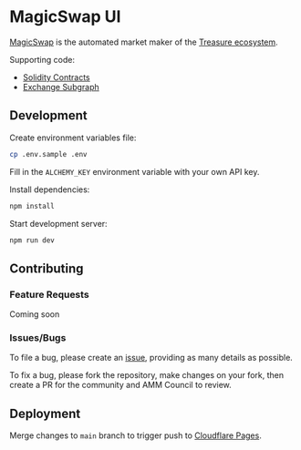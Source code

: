 # MagicSwap UI

[MagicSwap](https://magicswap.lol) is the automated market maker of the [Treasure ecosystem](https://treasure.lol).

Supporting code:
- [Solidity Contracts](https://github.com/TreasureProject/magicswap-contracts)
- [Exchange Subgraph](https://github.com/TreasureProject/treasure-subgraphs/tree/master/subgraphs/magicswap-exchange)

## Development

Create environment variables file:

```sh
cp .env.sample .env
```

Fill in the `ALCHEMY_KEY` environment variable with your own API key.

Install dependencies:

```sh
npm install
```

Start development server:

```sh
npm run dev
```

## Contributing

### Feature Requests

Coming soon

### Issues/Bugs

To file a bug, please create an [issue](https://github.com/TreasureProject/magicswap/issues), providing as many details as possible.

To fix a bug, please fork the repository, make changes on your fork, then create a PR for the community and AMM Council to review.

## Deployment

Merge changes to `main` branch to trigger push to [Cloudflare Pages](https://pages.cloudflare.com/).